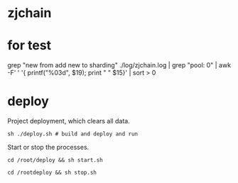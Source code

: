 # zjchain

# for test

grep "new from add new to sharding" ./log/zjchain.log | grep "pool: 0" | awk -F' ' '{ printf("%03d", $19); print " " $15}' | sort > 0

# deploy

Project deployment, which clears all data.

```shell
sh ./deploy.sh # build and deploy and run
```

Start or stop the processes.
```shell
cd /root/deploy && sh start.sh
```
```shell
cd /rootdeploy && sh stop.sh
```

